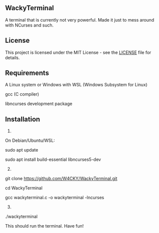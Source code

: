 ## WackyTerminal
A terminal that is currently not very powerful. Made it just to mess around with NCurses and such. 

## License
This project is licensed under the MIT License - see the [LICENSE](LICENSE) file for details.


## Requirements
A Linux system or Windows with WSL (Windows Subsystem for Linux)

gcc (C compiler)

libncurses development package

## Installation

1.
On Debian/Ubuntu/WSL:

sudo apt update

sudo apt install build-essential libncurses5-dev

2.
git clone https://github.com/W4CKY/WackyTerminal.git

cd WackyTerminal

gcc wackyterminal.c -o wackyterminal -lncurses

3.
./wackyterminal

This should run the terminal. Have fun!
